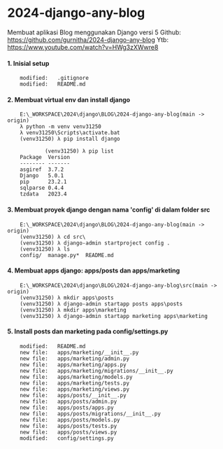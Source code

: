 # 2024-django-any-blog
Membuat aplikasi Blog menggunakan Django versi 5
Github: https://github.com/gurnitha/2024-django-any-blog
Ytb: https://www.youtube.com/watch?v=HWg3zXWwre8


#### 1. Inisial setup

        modified:   .gitignore
        modified:   README.md

#### 2. Membuat virtual env dan install django

        E:\_WORKSPACE\2024\django\BLOG\2024-django-any-blog(main -> origin)
        λ python -m venv venv31250
        λ venv31250\Scripts\activate.bat
        (venv31250) λ pip install django

                (venv31250) λ pip list
        Package  Version
        -------- -------
        asgiref  3.7.2
        Django   5.0.1
        pip      23.2.1
        sqlparse 0.4.4
        tzdata   2023.4

#### 3. Membuat proyek django dengan nama 'config' di dalam folder src

        E:\_WORKSPACE\2024\django\BLOG\2024-django-any-blog(main -> origin)
        (venv31250) λ cd src\
        (venv31250) λ django-admin startproject config .
        (venv31250) λ ls
        config/  manage.py*  README.md

#### 4. Membuat apps django: apps/posts dan apps/marketing

        E:\_WORKSPACE\2024\django\BLOG\2024-django-any-blog\src(main -> origin)
        (venv31250) λ mkdir apps\posts
        (venv31250) λ django-admin startapp posts apps\posts
        (venv31250) λ mkdir apps\marketing
        (venv31250) λ django-admin startapp marketing apps\marketing

#### 5. Install posts dan marketing pada config/settings.py

        modified:   README.md
        new file:   apps/marketing/__init__.py
        new file:   apps/marketing/admin.py
        new file:   apps/marketing/apps.py
        new file:   apps/marketing/migrations/__init__.py
        new file:   apps/marketing/models.py
        new file:   apps/marketing/tests.py
        new file:   apps/marketing/views.py
        new file:   apps/posts/__init__.py
        new file:   apps/posts/admin.py
        new file:   apps/posts/apps.py
        new file:   apps/posts/migrations/__init__.py
        new file:   apps/posts/models.py
        new file:   apps/posts/tests.py
        new file:   apps/posts/views.py
        modified:   config/settings.py











































































































































































































